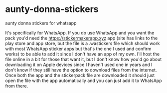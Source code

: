 # aunty-donna-stickers
aunty donna stickers for whatsapp


It's specifically for WhatsApp. If you do use WhatsApp and you want the pack you'd need the https://stickermakerapp.xyz app
(site has links to the play store and app store, but the file is a .wastickers file which should work with most WhatsApp sticker
apps but that's the one I used and confirm works) to be able to add it since I don't have an app of my own. I'll host the file
online in a bit for those that want it, but I don't know how you'd go about downloading it on Apple devices since I haven't
used one in years and I don't know if they still have the option to download files from the internet. Once both the app and
the stickerpack file are downloaded it should just open the file with the app automatically and you can just add it to WhatsApp from there.
